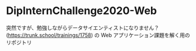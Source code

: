 # DipInternChallenge2020-Web
突然ですが、勉強しながらデータサイエンティストになりません？ (https://trunk.school/trainings/1758) の Web アプリケーション課題を解く用のリポジトリ 
